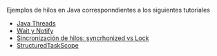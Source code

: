 Ejemplos de hilos en Java corresponndientes a los siguientes tutoriales

* [Java Threads](https://chuidiang.org/index.php?title=Hilos_en_Java)
* [Wait y Notify](https://chuidiang.org/index.php?title=Esperando_por_datos)
* [Sincronización de hilos: syncrhonized vs Lock](https://chuidiang.org/index.php?title=Synchronized_vs_lock)
* [StructuredTaskScope](https://chuidiang.org/index.php?title=StructuredTaskScope_en_Java_21#StructuredTaskScope_Shutdown_on_Success)

